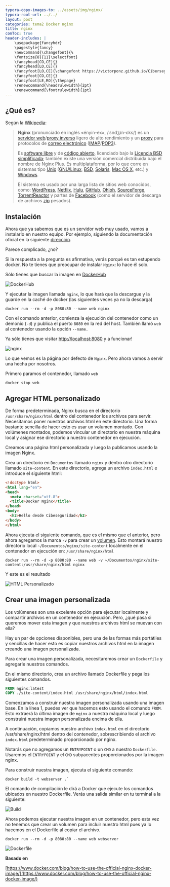 ```yaml
---
typora-copy-images-to: ../assets/img/nginx/
typora-root-url: ../../
layout: post
categories: tema2 Docker nginx
title: nginx
conToc: true
header-includes: |
    \usepackage{fancyhdr}
    \pagestyle{fancy}
    \newcommand{\changefont}{%
    \fontsize{8}{11}\selectfont}
    \fancyhead[CO,CE]{}
    \fancyhead[LO,CE]{}
    \fancyfoot[LO,CE]{\changefont https://victorponz.github.io/Ciberseguridad-PePS/}
    \fancyfoot[CO,CE]{}
    \fancyfoot[LE,RO]{\thepage}
    \renewcommand{\headrulewidth}{2pt}
    \renewcommand{\footrulewidth}{1pt}
---
```

## ¿Qué es?

Según la [Wikipedia](https://es.wikipedia.org/wiki/Nginx):

> **Nginx** (pronunciado en inglés «ényin-ex», /ˈɛndʒɪn-ɛks/) es un [servidor web](https://es.wikipedia.org/wiki/Servidor_web)/[proxy inverso](https://es.wikipedia.org/wiki/Servidor_proxy) ligero de alto rendimiento y un [proxy](https://es.wikipedia.org/wiki/Servidor_proxy) para protocolos de [correo electrónico](https://es.wikipedia.org/wiki/Correo_electrónico) ([IMAP](https://es.wikipedia.org/wiki/Internet_Message_Access_Protocol)/[POP3](https://es.wikipedia.org/wiki/Post_Office_Protocol)).
>
> Es [software libre](https://es.wikipedia.org/wiki/Software_libre) y de [código abierto](https://es.wikipedia.org/wiki/Código_abierto), licenciado bajo la [Licencia BSD simplificada](https://es.wikipedia.org/wiki/Licencia_BSD#Licencia_BSD_simplificada_o_licencia_FreeBSD_(de_2_cláusulas)); también existe una versión comercial distribuida bajo el nombre de Nginx Plus. Es multiplataforma, por lo que corre en sistemas tipo [Unix](https://es.wikipedia.org/wiki/Unix) ([GNU/Linux](https://es.wikipedia.org/wiki/GNU/Linux), [BSD](https://es.wikipedia.org/wiki/Berkeley_Software_Distribution), [Solaris](https://es.wikipedia.org/wiki/Solaris_(sistema_operativo)), [Mac OS X](https://es.wikipedia.org/wiki/Mac_OS_X), etc.) y [Windows](https://es.wikipedia.org/wiki/Microsoft_Windows).
>
> El sistema es usado por una larga lista de sitios web conocidos, como: [WordPress](https://es.wikipedia.org/wiki/WordPress), [Netflix](https://es.wikipedia.org/wiki/Netflix), [Hulu](https://es.wikipedia.org/wiki/Hulu), [GitHub](https://es.wikipedia.org/wiki/GitHub), [Ohloh](https://es.wikipedia.org/wiki/Ohloh), [SourceForge](https://es.wikipedia.org/wiki/SourceForge), [TorrentReactor](https://es.wikipedia.org/w/index.php?title=TorrentReactor&action=edit&redlink=1) y partes de [Facebook](https://es.wikipedia.org/wiki/Facebook) (como el servidor de descarga de archivos [zip](https://es.wikipedia.org/wiki/Formato_de_compresión_ZIP) pesados).

## Instalación

Ahora que ya sabemos que es un servidor web muy usado, vamos a instalarlo en nuestro equipo. Por ejemplo, siguiendo la documentación oficial en la siguiente [dirección](https://www.nginx.com/resources/wiki/start/topics/tutorials/install/).

Parece complicado, ¿no?

Si la respuesta a la pregunta es afirmativa, verás porqué es tan estupendo docker.  No te tienes que preocupar de instalar `Nginx`: lo hace él solo.

Sólo tienes que buscar la imagen en [DockerHub](https://hub.docker.com/)

![DockerHub](/Ciberseguridad-PePS/assets/img/nginx/image-20210119163606034.png)

Y ejecutar la imagen llamada `nginx`, lo que hará que la descargue y la guarde en la caché de docker (las siguientes veces ya no la descarga)

```
docker run --rm -d -p 8080:80 --name web nginx
```

Con el comando anterior, comienza la ejecución del contenedor como un demonio (`-d`) y publica el puerto `8080` en la red del host. También llamó `web` al contenedor usando la opción `--name.`

Ya sólo tienes que visitar [http://localhost:8080](http://localhost:8080) y a funcionar!

![nginx](/Ciberseguridad-PePS/assets/img/nginx/image-20210119163128052.png)

Lo que vemos es la página por defecto de `Nginx`. Pero ahora vamos a servir una hecha por nosotros.

Primero paramos el contenedor, llamado `web`

```
docker stop web
```

## Agregar HTML personalizado

De forma predeterminada, Nginx busca en el directorio `/usr/share/nginx/html` dentro del contenedor los archivos para servir. Necesitamos poner nuestros archivos html en este directorio. Una forma bastante sencilla de hacer esto es usar un volumen montado. Con volúmenes montados, podemos vincular un directorio en nuestra máquina local y asignar ese directorio a nuestro contenedor en ejecución.

Creamos una página html personalizada y luego la publicamos usando la imagen Nginx.

Crea un directorio en `Documentos` llamado `nginx` y dentro otro directorio llamado `site-content`. En este directorio, agrega un archivo `index.html` e introduce el siguiente html:

```html
<!doctype html>
<html lang="en">
<head>
  <meta charset="utf-8">
  <title>Docker Nginx</title>
</head>
<body>
  <h2>Hello desde Cibeseguridad</h2>
</body>
</html>
```

Ahora ejecuta el siguiente comando, que es el mismo que el anterior, pero ahora agregamos la marca `-v` para crear un [volumen](https://docs.docker.com/storage/bind-mounts/). Esto montará nuestro directorio local `~/Documentos/nginx/site-content` localmente en el contenedor en ejecución en: `/usr/share/nginx/html`

```
docker run --rm -d -p 8080:80 --name web -v ~/Documentos/nginx/site-content:/usr/share/nginx/html nginx
```

Y este es el resultado

![HTML Personalizado](/Ciberseguridad-PePS/assets/img/nginx/image-20210119165540826.png)

## Crear una imagen personalizada

Los volúmenes son una excelente opción para ejecutar localmente y compartir archivos en un contenedor en ejecución. Pero, ¿qué pasa si queremos mover esta imagen y que nuestros archivos html se muevan con ella?

Hay un par de opciones disponibles, pero una de las formas más portátiles y sencillas de hacer esto es copiar nuestros archivos html en la imagen creando una imagen personalizada.

Para crear una imagen personalizada, necesitaremos crear un `Dockerfile` y agregarle nuestros comandos.

En el mismo directorio, crea un archivo llamado Dockerfile y pega los siguientes comandos.

```dockerfile
FROM nginx:latest
COPY ./site-content/index.html /usr/share/nginx/html/index.html
```

Comenzamos a construir nuestra imagen personalizada usando una imagen base. En la línea 1, puedes ver que hacemos esto usando el comando `FROM`. Esto extraerá la última imagen de `nginx`  a nuestra máquina local y luego construirá nuestra imagen personalizada encima de ella.

A continuación, copiamos nuestro archivo `index.html` en el directorio /usr/share/nginx/html dentro del contenedor, sobrescribiendo el archivo `index.html` predeterminado proporcionado por nginx.

Notarás que no agregamos un `ENTRYPOINT` o un `CMD` a nuestro `Dockerfile`. Usaremos el `ENTRYPOINT` y el `CMD` subyacentes proporcionados por la imagen nginx.

Para construir nuestra imagen, ejecuta el siguiente comando:

```
docker build -t webserver .`
```
El comando de compilación le dirá a Docker que ejecute los comandos ubicados en nuestro Dockerfile. Verás una salida similar en tu terminal a la siguiente:

![Build](https://lh3.googleusercontent.com/2p49V4yAQHpimfNbMTL89xQiNPGP3xBakNrOhT2sRytiFa0IVVUAr_StlPS6n-zQFRZTZzK4pV4cjVg3mddoZnEpIwK2r_OJ_N_3iWsTchLPloBZdqm-FpBsOGhJwqka9DXrlIlD)

Ahora podemos ejecutar nuestra imagen en un contenedor, pero esta vez no tenemos que crear un volumen para incluir nuestro html pues ya lo hacemos en el Dockerfile al copiar el archivo.

```
docker run --rm -d -p 8080:80 --name web webserver
```

![Dockerfile](/Ciberseguridad-PePS/assets/img/nginx/image-20210119165540826.png)

**Basado en** 

[https://www.docker.com/blog/how-to-use-the-official-nginx-docker-image/](https://www.docker.com/blog/how-to-use-the-official-nginx-docker-image/)

